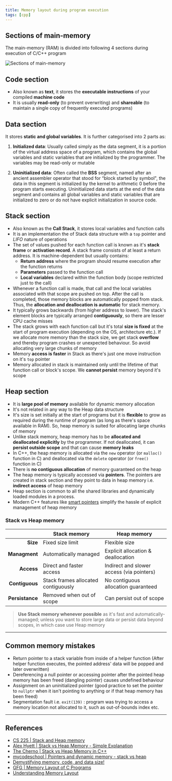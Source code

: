 ```yaml
---
title: Memory layout during program execution
tags: [cpp]
---
```


## Sections of main-memory

The main-memory (RAM) is divided into following 4 sections during execution of C/C++ program

![Sections of main-memory](/code-journal/diagrams/memory-layout.svg)

## Code section

- Also known as **text**, it stores the **executable instructions** of your compiled **machine code**
- It is usually **read-only** (to prevent overwriting) and **shareable** (to maintain a single copy of frequently executed programs)

## Data section

It stores **static and global variables**. It is further categorised into 2 parts as:

1. **Initialized data**: Usually called simply as the data segment, it is a portion of the virtual address space of a program, which contains the global variables and static variables that are initialized by the programmer. The variables may be read-only or mutable

2. **Uninitialized data**: Often called the **BSS** segment, named after an ancient assembler operator that stood for “block started by symbol", the data in this segment is initialized by the kernel to arithmetic 0 before the program starts executing. Uninitialized data starts at the end of the data segment and contains all global variables and static variables that are initialized to zero or do not have explicit initialization in source code.

## Stack section

- Also known as the **Call Stack**, it stores local variables and function calls
- It is an implementation the of Stack data structure with a `top` pointer and _LIFO_ nature of operations
- The set of values pushed for each function call is known as it's **stack frame** or **activation record**. A stack frame consists of at least a return address. It is machine-dependent but usually contains:
  - **Return address** where the program should resume execution after the function returns
  - **Parameters** passed to the function call
  - **Local variables** declared within the function body (scope restricted just to the call)
- Whenever a function call is made, that call and the local variables associated with that scope are pushed on top. After the call is completed, those memory blocks are automatically popped from stack. Thus, the **allocation and deallocation is automatic** for stack memory.
- It typically grows backwards (from higher address to lower). The stack's element blocks are typically arranged **contiguously**, so there are lesser CPU cache misses
- The stack grows with each function call but it's total **size is fixed** at the start of program execution (depending on the OS, architecture etc.). If we allocate more memory than the stack size, we get stack **overflow** and thereby program crashes or unexpected behaviour. So avoid allocating very large chunks of memory
- Memory **access is faster** in Stack as there's just one move instruction on it's `top` pointer
- Memory allocated in stack is maintained only until the lifetime of that function call or block's scope. We **cannot persist** memory beyond it's scope

## Heap section

- It is **large pool of memory** available for dynamic memory allocation
- It's not related in any way to the Heap data structure
- It's size is set initially at the start of programs but it is **flexible** to grow as required during the runtime of program (as long as there's space available in RAM). So, heap memory is suited for allocating large chunks of memory
- Unlike stack memory, heap memory has to be **allocated and deallocated explicitly** by the programmer. If not deallocated, it can **persist outside scope** and that can cause **memory leaks**
- In C++, the heap memory is allocated via the `new` operator (or `malloc()` function in C) and deallocated via the `delete` operator (or `free()` function in C)
- There is **no contiguous allocation** of memory guaranteed on the heap
- The heap memory is typically accessed via **pointers**. The pointers are created in stack section and they point to data in heap memory i.e. **indirect access** of heap memory
- Heap section is common to all the shared libraries and dynamically loaded modules in a process.
- Modern C++ features like [smart pointers](/code-journal/cpp/cpp/modern-cpp/#smart-pointers) simplify the hassle of explicit management of heap memory

### Stack vs Heap memory

|                 | Stack memory                        | Heap memory                               |
| --------------: | ----------------------------------- | ----------------------------------------- |
|        **Size** | Fixed size limit                    | Flexible size                             |
|   **Managment** | Automatically managed               | Explicit allocation & deallocation        |
|      **Access** | Direct and faster access            | Indirect and slower access (via pointers) |
|  **Contiguous** | Stack frames allocated contiguously | No contiguous allocation guaranteed       |
| **Persistance** | Removed when out of scope           | Can persist out of scope                  |

> **Use Stack memory whenever possible** as it's fast and automatically-managed; unless you want to store large data or persist data beyond scopes, in which case use Heap memory

---

## Common memory mistakes

- Return pointer to a stack variable from inside of a helper function (After helper function executes, the pointed address' data will be popped and later overwritten)
- Dereferencing a null pointer or accessing pointer after the pointed heap memory has been freed (dangling pointer) causes undefined behaviour
- Assignment on an uninitialized pointer (good practice to set the pointer to `nullptr` when it isn't pointing to anything or if that heap memory has been freed)
- Segmentation fault i.e. `exit(139)` : program was trying to access a memory location not allocated to it, such as out-of-bounds index etc.

---

## References

- [CS 225 | Stack and Heap memory](https://courses.engr.illinois.edu/cs225/fa2022/resources/stack-heap/)
- [Alex Hyett | Stack vs Heap Memory - Simple Explanation](https://youtu.be/5OJRqkYbK-4?si=7b9991HqaajdFP8n)
- [The Cherno | Stack vs Heap Memory in C++](https://youtu.be/wJ1L2nSIV1s?si=ssRN5xR9bu5B0PnV)
- [mycodeschool | Pointers and dynamic memory - stack vs heap](https://youtu.be/_8-ht2AKyH4?si=sbf2vJ65_oHFpa2N)
- [Demystifying memory, code, and data size!](https://mirzafahad.github.io/2021-05-08-text-data-bss/)
- [GFG | Memory Layout of C Programs](https://www.geeksforgeeks.org/memory-layout-of-c-program/)
- [Understanding Memory Layout](https://www.linkedin.com/pulse/understanding-memory-layout-stack-heap-bss-data-text-segments-shah/)
